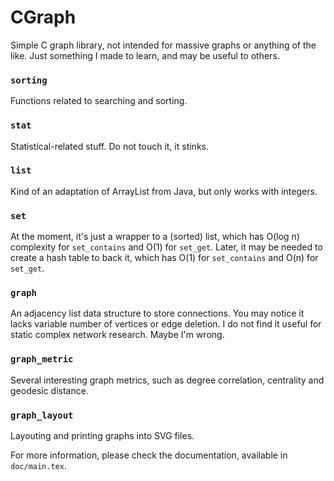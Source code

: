 CGraph
======

Simple C graph library, not intended for massive graphs or anything of the
like. Just something I made to learn, and may be useful to others.

### `sorting`

Functions related to searching and sorting.

### `stat`

Statistical-related stuff. Do not touch it, it stinks.

### `list`

Kind of an adaptation of ArrayList from Java, but only works with integers.
    
### `set`

At the moment, it's just a wrapper to a (sorted) list, which has O(log n) 
complexity for `set_contains` and O(1) for `set_get`.
Later, it may be needed to create a hash table to back it, which has
O(1) for `set_contains` and O(n) for `set_get`.

### `graph`

An adjacency list data structure to store connections. You may notice it
lacks variable number of vertices or edge deletion. I do not find it useful
for static complex network research. Maybe I'm wrong.

### `graph_metric`

Several interesting graph metrics, such as degree correlation, centrality and
geodesic distance.

### `graph_layout`

Layouting and printing graphs into SVG files.

For more information, please check the documentation, available in `doc/main.tex`.
